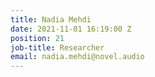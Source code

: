 ```yaml
---
title: Nadia Mehdi
date: 2021-11-01 16:19:00 Z
position: 21
job-title: Researcher
email: nadia.mehdi@novel.audio
---
```



